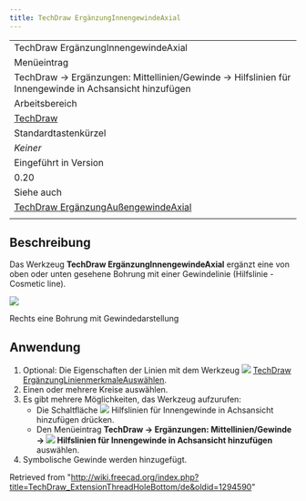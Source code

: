 ```yaml
---
title: TechDraw ErgänzungInnengewindeAxial
---
```


|                                                                                                                       |
| --------------------------------------------------------------------------------------------------------------------- |
| TechDraw ErgänzungInnengewindeAxial                                                                                   |
| Menüeintrag                                                                                                           |
| TechDraw → Ergänzungen: Mittellinien/Gewinde → Hilfslinien für Innengewinde in Achsansicht hinzufügen                 |
| Arbeitsbereich                                                                                                        |
| [TechDraw](/TechDraw_Workbench/de "TechDraw Workbench/de")                                                            |
| Standardtastenkürzel                                                                                                  |
| _Keiner_                                                                                                              |
| Eingeführt in Version                                                                                                 |
| 0.20                                                                                                                  |
| Siehe auch                                                                                                            |
| [TechDraw ErgänzungAußengewindeAxial](/TechDraw_ExtensionThreadBoltBottom/de "TechDraw ExtensionThreadBoltBottom/de") |
|                                                                                                                       |

## Beschreibung

Das Werkzeug **TechDraw ErgänzungInnengewindeAxial** ergänzt eine von oben oder unten gesehene Bohrung mit einer Gewindelinie (Hilfslinie - Cosmetic line).

![](/images/TechDraw_ExtensionThreadHoleBottomExample.png)

Rechts eine Bohrung mit Gewindedarstellung

## Anwendung

1. Optional: Die Eigenschaften der Linien mit dem Werkzeug ![](/images/TechDraw_ExtensionSelectLineAttributes.svg) [TechDraw ErgänzungLinienmerkmaleAuswählen](/TechDraw_ExtensionSelectLineAttributes "TechDraw ExtensionSelectLineAttributes").
2. Einen oder mehrere Kreise auswählen.
3. Es gibt mehrere Möglichkeiten, das Werkzeug aufzurufen:
   - Die Schaltfläche ![](/images/TechDraw_ExtensionThreadHoleBottom.svg) Hilfslinien für Innengewinde in Achsansicht hinzufügen drücken.
   - Den Menüeintrag **TechDraw → Ergänzungen: Mittellinien/Gewinde → ![](/images/TechDraw_ExtensionThreadHoleBottom.svg) Hilfslinien für Innengewinde in Achsansicht hinzufügen** auswählen.
4. Symbolische Gewinde werden hinzugefügt.

Retrieved from "<http://wiki.freecad.org/index.php?title=TechDraw_ExtensionThreadHoleBottom/de&oldid=1294590>"
